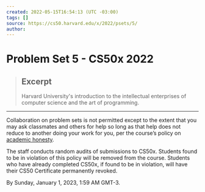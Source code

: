 ```yaml
---
created: 2022-05-15T16:54:13 (UTC -03:00)
tags: []
source: https://cs50.harvard.edu/x/2022/psets/5/
author: 
---
```


# Problem Set 5 - CS50x 2022

> ## Excerpt
> Harvard University's introduction to the intellectual enterprises of computer science and the art of programming.

---
Collaboration on problem sets is not permitted except to the extent that you may ask classmates and others for help so long as that help does not reduce to another doing your work for you, per the course’s policy on [academic honesty](https://cs50.harvard.edu/x/2022/syllabus/#academic-honesty).

The staff conducts random audits of submissions to CS50x. Students found to be in violation of this policy will be removed from the course. Students who have already completed CS50x, if found to be in violation, will have their CS50 Certificate permanently revoked.

By Sunday, January 1, 2023, 1:59 AM GMT-3[](https://time.cs50.io/2022-12-31T23:59:00-05:00).
